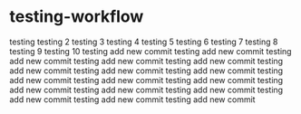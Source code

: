 # testing-workflow

testing
testing 2
testing 3
testing 4
testing 5
testing 6
testing 7
testing 8
testing 9
testing 10
testing add new commit
testing add new commit
testing add new commit
testing add new commit
testing add new commit
testing add new commit
testing add new commit
testing add new commit
testing add new commit
testing add new commit
testing add new commit
testing add new commit
testing add new commit
testing add new commit
testing add new commit
testing add new commit
testing add new commit
